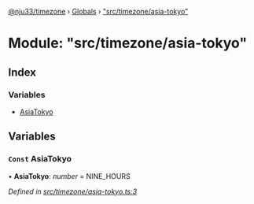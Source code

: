 [@nju33/timezone](../README.md) › [Globals](../globals.md) › ["src/timezone/asia-tokyo"](_src_timezone_asia_tokyo_.md)

# Module: "src/timezone/asia-tokyo"

## Index

### Variables

* [AsiaTokyo](_src_timezone_asia_tokyo_.md#const-asiatokyo)

## Variables

### `Const` AsiaTokyo

• **AsiaTokyo**: *number* = NINE_HOURS

*Defined in [src/timezone/asia-tokyo.ts:3](https://github.com/nju33/timezone/blob/9c97e60/src/timezone/asia-tokyo.ts#L3)*
